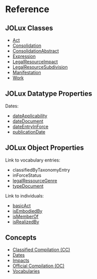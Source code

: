 # Reference

## JOLux Classes

- [Act](#Act)
- [Consolidation](#Consolidation)
- [ConsolidationAbstract](#ConsolidationAbstract)
- [Expression](#Expression)
- [LegalResourceImpact](#LegalResourceImpact)
- [LegalResourceSubdivision](#LegalResourceSubdivision)
- [Manifestation](#Manifestation)
- [Work](#Work)

## JOLux Datatype Properties

Dates:

- [dateApplicability](#dateApplicability)
- [dateDocument](#dateDocument)
- [dateEntryInForce](#dateEntryInForce)
- [publicationDate](#publicationDate)

## JOLux Object Properties

Link to vocabulary entries:

- classifiedByTaxonomyEntry
- inForceStatus
- [legalRessourceGenre](vocabularies.md#type-of-the-act)
- [typeDocument](vocabularies.md#text-types)

Link to individuals:

- [basicAct](#basicAct)
- [isEmbodiedBy](#isEmbodiedBy)
- [isMemberOf](#isMemberOf)
- [isRealizedBy](#isRealizedBy)

## Concepts

- [Classified Compilation (CC)](classified_compilation.md)
- [Dates](dates.md)
- [Impacts](impacts.md)
- [Official Compilation (OC)](official_compilation.md)
- [Vocabularies](vocabularies.md)